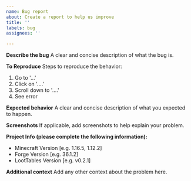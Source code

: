 ```yaml
---
name: Bug report
about: Create a report to help us improve
title: ''
labels: bug
assignees: ''

---
```


**Describe the bug**
A clear and concise description of what the bug is.

**To Reproduce**
Steps to reproduce the behavior:
1. Go to '...'
2. Click on '....'
3. Scroll down to '....'
4. See error

**Expected behavior**
A clear and concise description of what you expected to happen.

**Screenshots**
If applicable, add screenshots to help explain your problem.

**Project Info (please complete the following information):**
 - Minecraft Version [e.g. 1.16.5, 1.12.2]
 - Forge Version [e.g. 36.1.2]
 - LootTables Version [e.g. v0.2.1]

**Additional context**
Add any other context about the problem here.
